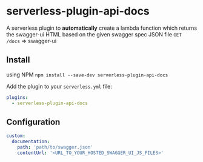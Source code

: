 # serverless-plugin-api-docs
A serverless plugin to **automatically** create a lambda function which returns the swagger-ui HTML based on the given swagger spec JSON file `GET /docs` => swagger-ui

## Install
using NPM
`npm install --save-dev serverless-plugin-api-docs`

Add the plugin to your `serverless.yml` file:

```yaml
plugins:
  - serverless-plugin-api-docs
```

## Configuration

```yaml
custom:
  documentation:
    path: 'path/to/swagger.json'
    contentUrl: '<URL_TO_YOUR_HOSTED_SWAGGER_UI_JS_FILES>'
```

